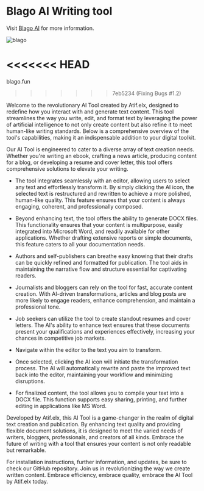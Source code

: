 # Blago AI Writing tool 

Visit [Blago AI](https://blago.fun) for more information.

![blago](https://github.com/user-attachments/assets/49bbf55d-b6a1-41de-900a-3580aac20e00)


<<<<<<< HEAD
=======

blago.fun
>>>>>>> 7eb5234 (Fixing Bugs #1.2)

Welcome to the revolutionary AI Tool created by Atif.elx, designed to redefine how you interact with and generate text content. This tool streamlines the way you write, edit, and format text by leveraging the power of artificial intelligence to not only create content but also refine it to meet human-like writing standards. Below is a comprehensive overview of the tool's capabilities, making it an indispensable addition to your digital toolkit.

Our AI Tool is engineered to cater to a diverse array of text creation needs. Whether you're writing an ebook, crafting a news article, producing content for a blog, or developing a resume and cover letter, this tool offers comprehensive solutions to elevate your writing.

- The tool integrates seamlessly with an editor, allowing users to select any text and effortlessly transform it. By simply clicking the AI icon, the selected text is restructured and rewritten to achieve a more polished, human-like quality. This feature ensures that your content is always engaging, coherent, and professionally composed.

- Beyond enhancing text, the tool offers the ability to generate DOCX files. This functionality ensures that your content is multipurpose, easily integrated into Microsoft Word, and readily available for other applications. Whether drafting extensive reports or simple documents, this feature caters to all your documentation needs.

- Authors and self-publishers can breathe easy knowing that their drafts can be quickly refined and formatted for publication. The tool aids in maintaining the narrative flow and structure essential for captivating readers.

- Journalists and bloggers can rely on the tool for fast, accurate content creation. With AI-driven transformations, articles and blog posts are more likely to engage readers, enhance comprehension, and maintain a professional tone.

- Job seekers can utilize the tool to create standout resumes and cover letters. The AI's ability to enhance text ensures that these documents present your qualifications and experiences effectively, increasing your chances in competitive job markets.

- Navigate within the editor to the text you aim to transform.

- Once selected, clicking the AI icon will initiate the transformation process. The AI will automatically rewrite and paste the improved text back into the editor, maintaining your workflow and minimizing disruptions.

- For finalized content, the tool allows you to compile your text into a DOCX file. This function supports easy sharing, printing, and further editing in applications like MS Word.

Developed by Atif.elx, this AI Tool is a game-changer in the realm of digital text creation and publication. By enhancing text quality and providing flexible document solutions, it is designed to meet the varied needs of writers, bloggers, professionals, and creators of all kinds. Embrace the future of writing with a tool that ensures your content is not only readable but remarkable.

For installation instructions, further information, and updates, be sure to check our GitHub repository. Join us in revolutionizing the way we create written content. Embrace efficiency, embrace quality, embrace the AI Tool by Atif.elx today.
